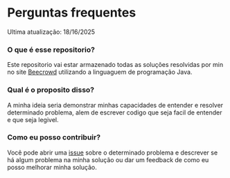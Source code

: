 # Perguntas frequentes
Ultima atualização: 18/16/2025

### O que é esse repositorio?
Este repositorio vai estar armazenado todas as soluções resolvidas por min no site [Beecrowd](https://judge.beecrowd.com/pt) utilizando a linguaguem de programação Java.

### Qual é o proposito disso?
A minha ideia seria demonstrar minhas capacidades de entender e resolver determinado problema, alem de escrever codigo que seja facil de entender e que seja legivel.

### Como eu posso contribuir?
Você pode abrir uma [issue](https://github.com/electronic0/Beecrowd-java/issues) sobre o determinado problema e descrever se há algum problema na minha solução ou dar um feedback de como eu posso melhorar minha solução.

